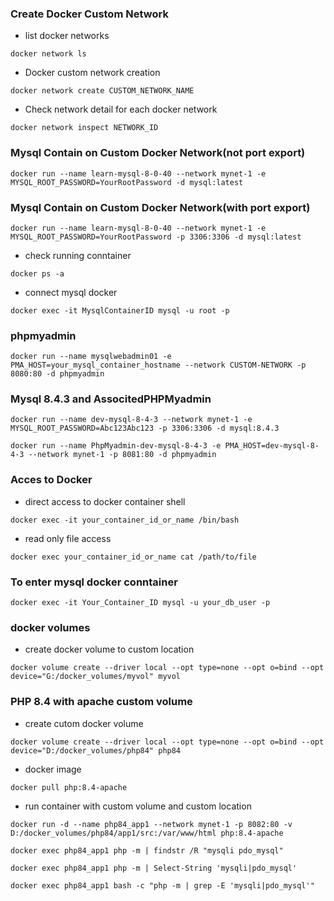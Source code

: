 ### Create Docker Custom Network
- list docker networks
```
docker network ls
```
- Docker custom network creation
```
docker network create CUSTOM_NETWORK_NAME
```
- Check network detail for each docker network
```
docker network inspect NETWORK_ID
```

### Mysql Contain on Custom Docker Network(not port export)
```
docker run --name learn-mysql-8-0-40 --network mynet-1 -e MYSQL_ROOT_PASSWORD=YourRootPassword -d mysql:latest
```
### Mysql Contain on Custom Docker Network(with port export)
```
docker run --name learn-mysql-8-0-40 --network mynet-1 -e MYSQL_ROOT_PASSWORD=YourRootPassword -p 3306:3306 -d mysql:latest
```
- check running conntainer
```
docker ps -a
```
- connect mysql docker
```
docker exec -it MysqlContainerID mysql -u root -p
```
### phpmyadmin
```
docker run --name mysqlwebadmin01 -e PMA_HOST=your_mysql_container_hostname --network CUSTOM-NETWORK -p 8080:80 -d phpmyadmin
```

### Mysql 8.4.3 and AssocitedPHPMyadmin
```
docker run --name dev-mysql-8-4-3 --network mynet-1 -e MYSQL_ROOT_PASSWORD=Abc123Abc123 -p 3306:3306 -d mysql:8.4.3
```
```
docker run --name PhpMyadmin-dev-mysql-8-4-3 -e PMA_HOST=dev-mysql-8-4-3 --network mynet-1 -p 8081:80 -d phpmyadmin
```
### Acces to Docker
- direct access to docker container shell
```
docker exec -it your_container_id_or_name /bin/bash
```
- read only file access 
```
docker exec your_container_id_or_name cat /path/to/file
```

### To enter mysql docker conntainer
```
docker exec -it Your_Container_ID mysql -u your_db_user -p
```

### docker volumes
- create docker volume to custom location
```
docker volume create --driver local --opt type=none --opt o=bind --opt device="G:/docker_volumes/myvol" myvol
```

### PHP 8.4 with apache custom volume
- create cutom docker volume
```
docker volume create --driver local --opt type=none --opt o=bind --opt device="D:/docker_volumes/php84" php84
```
- docker image
```
docker pull php:8.4-apache
```
- run container with custom volume and custom location
```
docker run -d --name php84_app1 --network mynet-1 -p 8082:80 -v D:/docker_volumes/php84/app1/src:/var/www/html php:8.4-apache
```
```
docker exec php84_app1 php -m | findstr /R "mysqli pdo_mysql"
```
```
docker exec php84_app1 php -m | Select-String 'mysqli|pdo_mysql'
```
```
docker exec php84_app1 bash -c "php -m | grep -E 'mysqli|pdo_mysql'"
```
